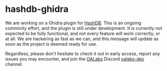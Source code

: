 # hashdb-ghidra

We are working on a Ghidra plugin for [HashDB][]. This is an ongoing comminity effort, and the plugin
is still under development. It is currently not expected to be fully functional, and not every
feature will work correctly, or at all. We are hackering as fast as we can, and this message will
update as soon as the project is deemed ready for use.

Regardless, please don't hesitate to check it out in early access, report any issues you may encounter,
and join the [OALabs][] Discord [oalabs-dev][] channel.
 
 
[oalabs-dev]: https://discord.gg/cw4U3WHvpn
[HashDB]: https://github.com/OALabs/hashdb
[OALabs]: https://oalabs.openanalysis.net/